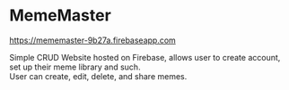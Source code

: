 # MemeMaster 

https://mememaster-9b27a.firebaseapp.com

Simple CRUD Website hosted on Firebase, allows user to create account, set up their meme library and such.  
User can create, edit, delete, and share memes.  
